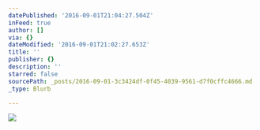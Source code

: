 ```yaml
---
datePublished: '2016-09-01T21:04:27.504Z'
inFeed: true
author: []
via: {}
dateModified: '2016-09-01T21:02:27.653Z'
title: ''
publisher: {}
description: ''
starred: false
sourcePath: _posts/2016-09-01-3c3424df-0f45-4039-9561-d7f0cffc4666.md
_type: Blurb

---
```

![](https://the-grid-user-content.s3-us-west-2.amazonaws.com/3edb3942-eee5-4cc7-bb8e-a8a00e008c0b.jpg)